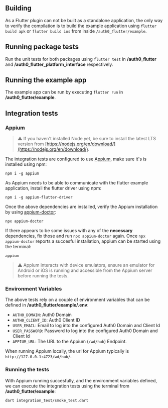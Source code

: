 ## Building

As a Flutter plugin can not be built as a standalone application, the only way to verify the compilation is to build the example application using `flutter build apk` or `flutter build ios` from inside `/auth0_flutter/example`.

## Running package tests

Run the unit tests for both packages using `flutter test` in **/auth0_flutter** and **/auth0_flutter_platform_interface** respectively.

## Running the example app

The example app can be run by executing `flutter run` in **/auth0_flutter/example**.

## Integration tests

### Appium

> ⚠️ If you haven't installed Node yet, be sure to install the latest LTS version from [https://nodejs.org/en/download/](https://nodejs.org/en/download/).

The integration tests are configured to use [Appium](https://appium.io/), make sure it's is installed using npm:

```
npm i -g appium
```

As Appium needs to be able to communicate with the flutter example application, install the flutter driver using npm:

```
npm i -g appium-flutter-driver
```

Once the above dependencies are installed, verify the Appium installation by using [appium-doctor](https://github.com/appium/appium-doctor):

```
npx appium-doctor
```

If there appears to be some issues with any of the **necessary** dependencies, fix those and run `npx appium-doctor` again.
Once `npx appium-doctor` reports a succesful installation, appium can be started using the terminal:

```
appium
```

> ⚠️ Appium interacts with device emulators, ensure an emulator for Android or iOS is running and accessible from the Appium server before running the tests.

### Environment Variables

The above tests rely on a couple of environment variables that can be defined in **/auth0_flutter/example/.env**:

- `AUTH0_DOMAIN`: Auth0 Domain
- `AUTH0_CLIENT_ID`: Auth0 Client ID
- `USER_EMAIL`: Email to log into the configured Auth0 Domain and Client Id
- `USER_PASSWORD`: Password to log into the configured Auth0 Domain and Client Id
- `APPIUM_URL`: The URL to the Appium (`/wd/hub`) Endpoint.

When running Appium locally, the url for Appium typically is `http://127.0.0.1:4723/wd/hub/`.

### Running the tests

With Appium running succesfully, and the environment variables defined, we can execute the integration tests using the terminal from **/auth0_flutter/example**:

```
dart integration_test/smoke_test.dart
```

